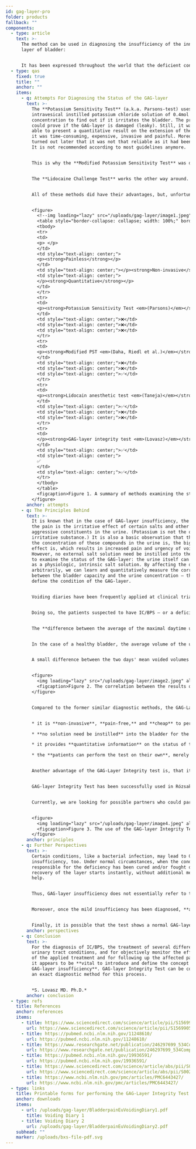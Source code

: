 ```yaml
---
id: gag-layer-pro
folder: products
fallback: ""
components:
  - type: article
    text: >-
      The method can be used in diagnosing the insufficiency of the inner mucus
      layer of bladder:


      It has been expressed throughout the world that the deficient condition of the protective GAG-layer of the bladder, which prevents the penetration of the urinary constituents into the bladder wall, is observed in several pathologic lower urinary tract conditions, such as interstitial cystitis/bladder pain syndrome (IC/BPS), chemo-cystitis and radiation cystitis (e.g. [1](#ref-1)). However, there is no widespread method for estimating the condition of the GAG-layer itself, which significantly hinders the possibility of diagnosing these conditions. Due to this, special issues are raised regarding IC/BPS, whose exact medical definition is still under constant discussion and whose diagnosis still lacks accurate methods.
  - type: qas
    fixed: true
    title: ""
    anchor: ""
    items:
      - q: Attempts For Diagnosing the Status of the GAG-layer
        text: >-
          The **Potassium Sensitivity Test** (a.k.a. Parsons-test) uses
          intravesical instilled potassium chloride solution of 0.4mol
          concentration to find out if it irritates the bladder. The procedure
          could prove if the GAG-layer is damaged (leaky). Still, it was not
          able to present a quantitative result on the extension of the damage;
          it was time-consuming, expensive, invasive and painful. Moreover, it
          turned out later that it was not that reliable as it had been thought.
          It is not recommended according to most guidelines anymore.


          This is why the **Modified Potassium Sensitivity Test** was developed. Using diluted potassium-chloride (0.2mol) results in a less painful process. Measuring the bladder capacity by filling the organ with potassium-chloride and with physiological sodium-chloride solution enables to get a quantitative result; the difference between the two maximal bladder capacities can be measured. The process, on the other hand, is still invasive and time-consuming.


          The **Lidocaine Challenge Test** works the other way around. In this case, the bladder is being filled with lidocaine, and if the pain lessens or ceases to exist, it becomes revealed that its source is indeed the bladder. The process itself is not painful but provides no quantitative data.


          All of these methods did have their advantages, but, unfortunately, were invasive, too, and none of them was quantitative and painless at the same time. To overcome these issues, **the GAG-layer Integrity Test** has been invented.


          <figure>
            <!--img loading="lazy" src="/uploads/gag-layer/image1.jpeg" alt=""/-->
            <table style="border-collapse: collapse; width: 100%;" border="1"><colgroup><col style="width: 40%;"><col style="width: 20%;"><col style="width: 20%;"><col style="width: 20%;"></colgroup>
            <tbody>
            <tr>
            <td>
            <p> </p>
            </td>
            <td style="text-align: center;">
            <p><strong>Painless</strong></p>
            </td>
            <td style="text-align: center;"></p><strong>Non-invasive</strong></p></td>
            <td style="text-align: center;">
            </p><strong>Quantitative</strong></p>
            </td>
            </tr>
            <tr>
            <td>
            <p><strong>Potassium Sensitivity Test <em>(Parsons)</em></strong></p>
            </td>
            <td style="text-align: center;">❌</td>
            <td style="text-align: center;">❌</td>
            <td style="text-align: center;">❌</td>
            </tr>
            <tr>
            <td>
            <p><strong>Modified PST <em>(Daha, Riedl et al.)</em></strong></p>
            </td>
            <td style="text-align: center;">❌</td>
            <td style="text-align: center;">❌</td>
            <td style="text-align: center;">✅</td>
            </tr>
            <tr>
            <td>
            <p><strong>Lidocain anesthetic test <em>(Taneja)</em></strong></p>
            </td>
            <td style="text-align: center;">✅</td>
            <td style="text-align: center;">❌</td>
            <td style="text-align: center;">❌</td>
            </tr>
            <tr>
            <td>
            </p><strong>GAG-layer integrity test <em>(Lovasz)</em></strong></p>
            </td>
            <td style="text-align: center;">✅</td>
            <td style="text-align: center;">
            ✅
            </td>
            <td style="text-align: center;">✅</td>
            </tr>
            </tbody>
            </table>
            <figcaption>Figure 1. A summary of methods examining the status of the GAG-layer</figcaption>
          </figure>
        anchor: attempts
      - q: The Principles Behind
        text: >-
          It is known that in the case of GAG-layer insufficiency, the cause of
          the pain is the irritative effect of certain salts and other
          aggressive constituents in the urine. (Potassium is not the only
          irritative substance.) It is also a basic observation that the bigger
          the concentration of these compounds in the urine is, the bigger the
          effect is, which results in increased pain and urgency of voiding.
          However, no external salt solution need be instilled into the bladder
          to examine the status of the GAG-layer: the urine itself can be used
          as a physiologic, intrinsic salt solution. By affecting the diuresis
          arbitrarily, we can learn and quantitatively measure the correlation
          between the bladder capacity and the urine concentration – thus,
          define the condition of the GAG-layer.


          Voiding diaries have been frequently applied at clinical trials evaluating the IC/BPS patients’ response to specific treatments or for differential diagnostic purposes (e.g. v,vi). However, none of these diaries have seemed to make a connection between the fluid intake (thus, the urine concentration) and the voided volume. GAG-layer integrity test, in contrast, is based on examining this correlation.


          Doing so, the patients suspected to have IC/BPS – or a deficient GAG-layer – are to fill in a 2-day voiding diary. On Day 1, they have to minimize the fluid intake so that the urine concentration will be high. On Day 2, they have to maximize the fluid intake to dilute the urine. During these two days, the patients are to hold their urine back as long as they can so that the maximum bladder capacity affected by the urine concentration can be learned given that they are asked to measure the volume (or the weight) of each maximal voided volume (called urine portions) during the daytime. (Night-time voiding has proven to be unreliable for the test.)


          The **difference between the average of the maximal daytime urine portions** on the first and the second day **provides quantitative information on the condition of the GAG-layer**. 


          In the case of a healthy bladder, the average volume of the urine portions does not show significant differences (less than 30%). In the case of a mild-to-moderate GAG-layer insufficiency, the difference may rise to 30-100%, whereas a difference of more than 100% (up to 400%) represents a severely damaged GAG-layer integrity. 


          A small difference between the two days' mean voided volumes **and** small voided volumes on both days represent an **end-stage, maximally shrunk bladder**. In this case the GAG-layer integrity test cannot be used reliably.


          <figure>
            <img loading="lazy" src="/uploads/gag-layer/image2.jpeg" alt="The more concentrated the urine is, the smaller the daytime mean voided volume is if the GAG-layer is not healthy"/>
            <figcaption>Figure 2. The correlation between the results of the GAG-layer integrity test and the status of the GAG-layer</figcaption>
          </figure>


          Compared to the former similar diagnostic methods, the GAG-Layer Integrity Test has significant advantages as follows: 


          * it is **non-invasive**, **pain-free,** and **cheap** to perform;

          * **no solution need be instilled** into the bladder for the test;

          * it provides **quantitative information** on the status of the GAG-layer;

          * the **patients can perform the test on their own**, merely by following the instructions;


          Another advantage of the GAG-Layer Integrity test is, that it can be applied not only for diagnosing IC/BPS but also for follow-up purposes. In this way, should the test be performed regularly, the therapist can learn whether the patient responds to the applied treatment and can use it to optimize the frequency of treatments.


          GAG-layer Integrity Test has been successfully used in Rózsakert Medical Center, Hungary, for years. 


          Currently, we are looking for possible partners who could participate in a multicentral clinical trial so that the efficiency of the test can be examined objectively. 


          <figure>
            <img loading="lazy" src="/uploads/gag-layer/image4.jpeg" alt=""/>
            <figcaption>Figure 3. The use of the GAG-layer Integrity Test during the treatment and the patient follow-up. This example shows that the patient responded to the instillation therapy, just as well as the time elapsed until the efficiency of the treatment started to become lower</figcaption>
          </figure>
        anchor: principles
      - q: Further Perspectives
        text: >-
          Certain conditions, like a bacterial infection, may lead to GAG-layer
          insufficiency, too. Under normal circumstances, when the condition
          responsible for the deficiency has been cured and/or fought off, the
          recovery of the layer starts instantly, without additional medical
          help.


          Thus, GAG-layer insufficiency does not essentially refer to the condition of IC/BPS. However, **if the insufficiency persists, or its cause re-occurs several times** (such as, in case of recurring urinary tract infections), **there is a chance that the early stage of IC/BPS develops**. Therefore, **identifying any GAG-layer insufficiency** may help prevent the occurrence of IC/BPS; it can have a **prophylactic function**.


          Moreover, once the mild insufficiency has been diagnosed, **administering GAG-layer replenishments can speed up the reconstruction of the healthy GAG-layer**. The test can be applied for follow-up purposes, as well, so that the therapist can constantly monitor the status of the GAG-layer – and the convalescence of the patient.


          Finally, it is possible that the test shows a normal GAG-layer in the case of a patient with severe pelvic pain. This may inform the therapist before applying an expensive and time-consuming treatment that the source of the pain might not be the bladder. Further examinations may confirm or deny the suspicion of IC/BPS, which can be important for categorizing the patients, choosing the assumingly most suitable treatment. **This process may help the classification of IC/BPS, too**.
        anchor: perspectives
      - q: Conclusion
        text: >-
          For the diagnosis of IC/BPS, the treatment of several different lower
          urinary tract conditions, and for objectively monitor the efficiency
          of the applied treatment and for following up the affected patients,
          it appears to be **vital to introduce and define the concept of
          GAG-layer insufficiency**. GAG-layer Integrity Test can be considered
          an exact diagnostic method for this process.


          *S. Lovasz MD. Ph.D.*
        anchor: conclusion
  - type: refs
    title: References
    anchor: references
    items:
      - title: https://www.sciencedirect.com/science/article/pii/S156990561100056X?casa_token=cFwAQKtrctMAAAAA:oEgDy9LQCpoRKJIzxAu3BNsV3L-DyQmssnPlN4mAJnwY5-VLx6G6LJKB7H1_SPL7AJgj-Rc7
        url: https://www.sciencedirect.com/science/article/pii/S156990561100056X?casa_token=cFwAQKtrctMAAAAA:oEgDy9LQCpoRKJIzxAu3BNsV3L-DyQmssnPlN4mAJnwY5-VLx6G6LJKB7H1_SPL7AJgj-Rc7
      - title: https://pubmed.ncbi.nlm.nih.gov/11248610/
        url: https://pubmed.ncbi.nlm.nih.gov/11248610/
      - title: https://www.researchgate.net/publication/246297699_534Comparative_assessment_of_maximal_bladder_capacity_09_NaCl_VS_02_M_KCl_before_and_after_therapy_for_interstitial_cystitis
        url: https://www.researchgate.net/publication/246297699_534Comparative_assessment_of_maximal_bladder_capacity_09_NaCl_VS_02_M_KCl_before_and_after_therapy_for_interstitial_cystitis
      - title: https://pubmed.ncbi.nlm.nih.gov/19936591/
        url: https://pubmed.ncbi.nlm.nih.gov/19936591/
      - title: https://www.sciencedirect.com/science/article/abs/pii/S0022534717414789
        url: https://www.sciencedirect.com/science/article/abs/pii/S0022534717414789
      - title: https://www.ncbi.nlm.nih.gov/pmc/articles/PMC6443427/
        url: https://www.ncbi.nlm.nih.gov/pmc/articles/PMC6443427/
  - type: links
    title: Printable forms for performing the GAG-Layer Integrity Test
    anchor: downloads
    items:
      - url: /uploads/gag-layer/BladderpainEuVoidingDiary1.pdf
        title: Voiding Diary 1
      - title: Voiding Diary 2
        url: /uploads/gag-layer/BladderpainEuVoidingDiary2.pdf
    subhead: ""
    marker: /uploads/bxs-file-pdf.svg
---
```

